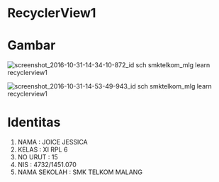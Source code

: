 # RecyclerView1

<h1> Gambar </h1>

![screenshot_2016-10-31-14-34-10-872_id sch smktelkom_mlg learn recyclerview1](https://cloud.githubusercontent.com/assets/22056134/19934310/ca3f444e-a148-11e6-8d19-348e18f53d56.png)

![screenshot_2016-10-31-14-53-49-943_id sch smktelkom_mlg learn recyclerview1](https://cloud.githubusercontent.com/assets/22056134/19934311/ca40c3be-a148-11e6-9bc6-1dcab80688ae.png)

<h1> Identitas </h1>

 <ol>
 <li>NAMA : JOICE JESSICA</li>
 <li>KELAS : XI RPL 6</li>
 <li>NO URUT : 15 </li>
 <li>NIS : 4732/1451.070 </li>
 <li>NAMA SEKOLAH : SMK TELKOM MALANG </li>
 </ol>
